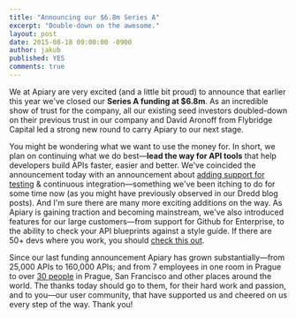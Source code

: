 ```yaml
---
title: "Announcing our $6.8m Series A"
excerpt: "Double-down on the awesome."
layout: post
date: 2015-08-18 09:00:00 -0900
author: jakub
published: YES
comments: true
---
```


We at Apiary are very excited (and a little bit proud) to announce that earlier this year we've closed our **Series A funding at $6.8m**. As an incredible show of trust for the company, all our existing seed investors doubled-down on their previous trust in our company and David Aronoff from Flybridge Capital led a strong new round to carry Apiary to our next stage.

You might be wondering what we want to use the money for. In short, we plan on continuing what we do best&mdash;**lead the way for API tools** that help developers build APIs faster, easier and better. We've coincided the announcement today with an announcement about [adding support for testing][Dredd article] &amp; continuous integration&mdash;something we've been itching to do for some time now (as you might have previously observed in our Dredd blog posts). And I'm sure there are many more exciting additions on the way. As Apiary is gaining traction and becoming mainstream, we've also introduced features for our large customers&mdash;from support for Github for Enterprise, to the ability to check your API blueprints against a style guide. If there are 50+ devs where you work, you should [check this out][Enterprise].

Since our last funding announcement Apiary has grown substantially&mdash;from 25,000 APIs to 160,000 APIs; and from 7 employees in one room in Prague to over [30 people][Team] in Prague, San Francisco and other places around the world. The thanks today should go to them, for their hard work and passion, and to you&mdash;our user community, that have supported us and cheered on us every step of the way. Thank you!

[Dredd article]: http://blog.apiary.io/
[Enterprise]: http://enterprise.apiary.io/
[Team]: http://apiary.io/team